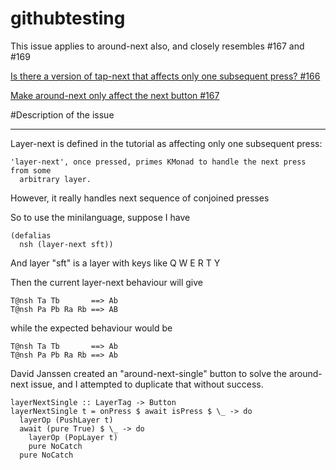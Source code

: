 # githubtesting

This issue applies to around-next also, and closely resembles #167 and #169

[Is there a version of tap-next that affects only one subsequent press? #166](https://github.com/kmonad/kmonad/issues/166)

[Make around-next only affect the next button #167](https://github.com/kmonad/kmonad/pull/167)

#Description of the issue

---

Layer-next is defined in the tutorial as affecting only one subsequent press: 

```
'layer-next', once pressed, primes KMonad to handle the next press from some
  arbitrary layer.
```

However, it really handles next sequence of conjoined presses

So to use the minilanguage, suppose I have

```
(defalias
  nsh (layer-next sft))
```

And layer "sft" is a layer with keys like Q W E R T Y

Then the current layer-next behaviour will give

```
T@nsh Ta Tb       ==> Ab
T@nsh Pa Pb Ra Rb ==> AB
```

while the expected behaviour would be

```
T@nsh Ta Tb       ==> Ab
T@nsh Pa Pb Ra Rb ==> Ab
```

David Janssen created an "around-next-single" button to solve the around-next issue, and I attempted to duplicate that without success.

```
layerNextSingle :: LayerTag -> Button
layerNextSingle t = onPress $ await isPress $ \_ -> do
  layerOp (PushLayer t)
  await (pure True) $ \_ -> do
    layerOp (PopLayer t)
    pure NoCatch
  pure NoCatch
```
